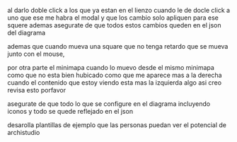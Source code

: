 al darlo doble click a los que ya estan en el lienzo cuando le de docle click a uno que ese me habra el modal y que los cambio solo apliquen para ese squere ademas asegurate de que todos estos cambios queden en el json del diagrama

ademas que cuando mueva una square que no tenga retardo que se mueva junto con el mouse, 

por otra parte el minimapa cuando lo muevo desde el mismo minimapa como que no esta bien hubicado como que me aparece mas a la derecha cuando el contenido que estoy viendo esta mas la izquierda algo asi creo revisa esto porfavor


asegurate de que todo lo que se configure en el diagrama incluyendo iconos y todo se quede reflejado en el json 


desarolla plantillas de ejemplo que las personas puedan ver el potencial de archistudio